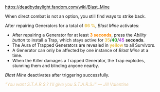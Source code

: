 https://deadbydaylight.fandom.com/wiki/Blast_Mine

<p>When direct combat is not an option, you still find ways to strike back.
<p>After repairing Generators  for a total of <b><span class="clr clr2" style="color: #e8c252 ;">66 %</span></b>, <i>Blast Mine</i> activates:
</p>
<ul><li>After repairing a Generator for at least <b><span class="clr clr6" style="color: #ff8800 ;">3 seconds</span></b>, press the <i>Ability button</i> to install a Trap, which stays active for <span class="clr" style="color: #e8c252;"><b>35</b></span>/<span class="clr" style="color: #199b1e;"><b>40</b></span>/<span class="clr" style="color: #ac3ee3;"><b>45</b></span> <b>seconds</b>.</li>
<li>The Aura  of Trapped Generators are revealed in <b><span class="clr clr2" style="color: #e8c252 ;">yellow</span></b> to all Survivors.</li>
<li>A Generator can only be affected by one instance of <i>Blast Mine</i> at a time.</li>
<li>When the Killer damages a Trapped Generator, the Trap explodes, stunning them and blinding anyone nearby.</li></ul>
<p><i>Blast Mine</i> deactivates after triggering successfully.
</p><p><i><span class="clr clr9" style="color: #e7cda2 ;">"You want S.T.A.R.S.? I'll give you S.T.A.R.S.!" — Jill Valentine</span></i>
</p>
</p>